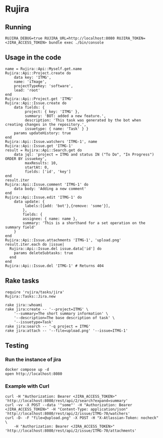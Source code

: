 # Rujira

## Running

    RUJIRA_DEBUG=true RUJIRA_URL=http://localhost:8080 RUJIRA_TOKEN=<JIRA_ACCESS_TOKEN> bundle exec ./bin/console

## Usage in the code

    name = Rujira::Api::Myself.get.name
    Rujira::Api::Project.create do
        data key: 'ITMG',
        name: 'iTmage',
        projectTypeKey: 'software',
        lead: 'root'
    end
    Rujira::Api::Project.get 'ITMG'
    Rujira::Api::Issue.create do
        data fields: {
             project: { key: 'ITMG' },
             summary: 'BOT: added a new feature.',
             description: 'This task was generated by the bot when creating changes in the repository.',
             issuetype: { name: 'Task' } }
        params updateHistory: true
    end
    Rujira::Api::Issue.watchers 'ITMG-1', name
    Rujira::Api::Issue.get 'ITMG-1'
    result = Rujira::Api::Search.get do
        data jql: 'project = ITMG and status IN ("To Do", "In Progress") ORDER BY issuekey',
             maxResults: 10,
             startAt: 0,
             fields: ['id', 'key']
    end
    result.iter
    Rujira::Api::Issue.comment 'ITMG-1' do
        data body: 'Adding a new comment'
    end
    Rujira::Api::Issue.edit 'ITMG-1' do
        data update: {
             labels:[{add: 'bot'},{remove: 'some'}],
            },
            fields: {
            assignee: { name: name },
            summary: 'This is a shorthand for a set operation on the summary field'
        }
    end
    Rujira::Api::Issue.attachments 'ITMG-1', 'upload.png'
    result.iter.each do |issue|
      Rujira::Api::Issue.del issue.data['id'] do
        params deleteSubtasks: true
      end
    end
    Rujira::Api::Issue.del 'ITMG-1' # Returns 404

## Rake tasks

    require 'rujira/tasks/jira'
    Rujira::Tasks::Jira.new

    rake jira::whoami
    rake jira:create -- '--project=ITMG' \
        '--summary=The short summary information' \
        '--description=The base description of task' \
        '--issuetype=Task'
    rake jira:search -- '-q project = ITMG'
    rake jira:attach -- '--file=upload.png' '--issue=ITMG-1'

## Testing

### Run the instance of jira

    docker compose up -d
    open http://localhost:8080

### Example with Curl

    curl -H "Authorization: Bearer <JIRA_ACCESS_TOKEN>" 'http://localhost:8080/rest/api/2/search?expand=summary'
    curl -vv -X POST --data '"some"' -H "Authorization: Bearer <JIRA_ACCESS_TOKEN>" -H "Content-Type: application/json" 'http://localhost:8080/rest/api/2/issue/ITMG-70/watchers'
    curl -D- -F "file=@upload.png" -X POST -H "X-Atlassian-Token: nocheck" \
        -H "Authorization: Bearer <JIRA_ACCESS_TOKEN>" 'http://localhost:8080/rest/api/2/issue/ITMG-70/attachments'
